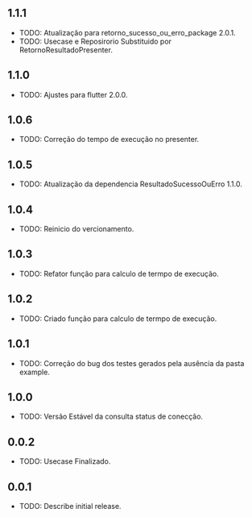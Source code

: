 ## 1.1.1

* TODO: Atualização para retorno_sucesso_ou_erro_package 2.0.1.
* TODO: Usecase e Reposirorio Substituido por RetornoResultadoPresenter.

## 1.1.0

* TODO: Ajustes para flutter 2.0.0.

## 1.0.6

* TODO: Correção do tempo de execução no presenter.

## 1.0.5

* TODO: Atualização da dependencia ResultadoSucessoOuErro 1.1.0.

## 1.0.4

* TODO: Reinicio do vercionamento.

## 1.0.3

* TODO: Refator função para calculo de termpo de execução.

## 1.0.2

* TODO: Criado função para calculo de termpo de execução.

## 1.0.1

* TODO: Correção do bug dos testes gerados pela ausência da pasta example.

## 1.0.0

* TODO: Versão Estável da consulta status de conecção.

## 0.0.2

* TODO: Usecase Finalizado.

## 0.0.1

* TODO: Describe initial release.
